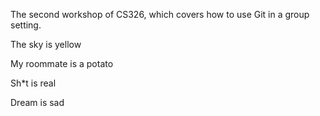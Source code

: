 The second workshop of CS326, which covers how to use Git in a group setting.

The sky is yellow

My roommate is a potato

Sh*t is real

Dream is sad
